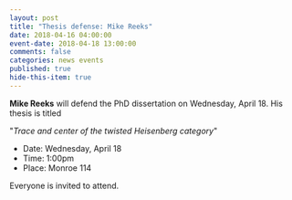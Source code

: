 ```yaml
---
layout: post
title: "Thesis defense: Mike Reeks"
date: 2018-04-16 04:00:00
event-date: 2018-04-18 13:00:00
comments: false
categories: news events
published: true
hide-this-item: true
---
```


**Mike Reeks** will defend the PhD dissertation on Wednesday, April 18. 
His thesis is titled 

"_Trace and center of the twisted Heisenberg category_"

- Date: Wednesday, April 18
- Time: 1:00pm
- Place: Monroe 114

Everyone is invited to attend.
